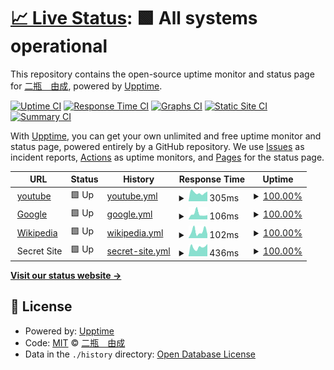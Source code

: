 # [📈 Live Status](https://demo.upptime.js.org): <!--live status--> **🟩 All systems operational**

This repository contains the open-source uptime monitor and status page for [二瓶　由成](https://demo.upptime.js.org), powered by [Upptime](https://github.com/upptime/upptime).

[![Uptime CI](https://github.com/koj-co/upptime/workflows/Uptime%20CI/badge.svg)](https://github.com/koj-co/upptime/actions?query=workflow%3A%22Uptime+CI%22)
[![Response Time CI](https://github.com/koj-co/upptime/workflows/Response%20Time%20CI/badge.svg)](https://github.com/koj-co/upptime/actions?query=workflow%3A%22Response+Time+CI%22)
[![Graphs CI](https://github.com/koj-co/upptime/workflows/Graphs%20CI/badge.svg)](https://github.com/koj-co/upptime/actions?query=workflow%3A%22Graphs+CI%22)
[![Static Site CI](https://github.com/koj-co/upptime/workflows/Static%20Site%20CI/badge.svg)](https://github.com/koj-co/upptime/actions?query=workflow%3A%22Static+Site+CI%22)
[![Summary CI](https://github.com/koj-co/upptime/workflows/Summary%20CI/badge.svg)](https://github.com/koj-co/upptime/actions?query=workflow%3A%22Summary+CI%22)

With [Upptime](https://upptime.js.org), you can get your own unlimited and free uptime monitor and status page, powered entirely by a GitHub repository. We use [Issues](https://github.com/yoshinari1356/upptime_test/issues) as incident reports, [Actions](https://github.com/yoshinari1356/upptime_test/actions) as uptime monitors, and [Pages](https://demo.upptime.js.org) for the status page.

<!--start: status pages-->
<!-- This summary is generated by Upptime (https://github.com/upptime/upptime) -->
<!-- Do not edit this manually, your changes will be overwritten -->
<!-- prettier-ignore -->
| URL | Status | History | Response Time | Uptime |
| --- | ------ | ------- | ------------- | ------ |
| <img alt="" src="http://youtube.com/favicon.ico" height="13"> [youtube](http://youtube.com/) | 🟩 Up | [youtube.yml](https://github.com/yoshinari1356/upptime_test/commits/HEAD/history/youtube.yml) | <details><summary><img alt="Response time graph" src="./graphs/youtube/response-time-week.png" height="20"> 305ms</summary><br><a href="https://yoshinari1356.github.io/upptime_test/history/youtube"><img alt="Response time 395" src="https://img.shields.io/endpoint?url=https%3A%2F%2Fraw.githubusercontent.com%2Fyoshinari1356%2Fupptime_test%2FHEAD%2Fapi%2Fyoutube%2Fresponse-time.json"></a><br><a href="https://yoshinari1356.github.io/upptime_test/history/youtube"><img alt="24-hour response time 348" src="https://img.shields.io/endpoint?url=https%3A%2F%2Fraw.githubusercontent.com%2Fyoshinari1356%2Fupptime_test%2FHEAD%2Fapi%2Fyoutube%2Fresponse-time-day.json"></a><br><a href="https://yoshinari1356.github.io/upptime_test/history/youtube"><img alt="7-day response time 305" src="https://img.shields.io/endpoint?url=https%3A%2F%2Fraw.githubusercontent.com%2Fyoshinari1356%2Fupptime_test%2FHEAD%2Fapi%2Fyoutube%2Fresponse-time-week.json"></a><br><a href="https://yoshinari1356.github.io/upptime_test/history/youtube"><img alt="30-day response time 341" src="https://img.shields.io/endpoint?url=https%3A%2F%2Fraw.githubusercontent.com%2Fyoshinari1356%2Fupptime_test%2FHEAD%2Fapi%2Fyoutube%2Fresponse-time-month.json"></a><br><a href="https://yoshinari1356.github.io/upptime_test/history/youtube"><img alt="1-year response time 350" src="https://img.shields.io/endpoint?url=https%3A%2F%2Fraw.githubusercontent.com%2Fyoshinari1356%2Fupptime_test%2FHEAD%2Fapi%2Fyoutube%2Fresponse-time-year.json"></a></details> | <details><summary><a href="https://yoshinari1356.github.io/upptime_test/history/youtube">100.00%</a></summary><a href="https://yoshinari1356.github.io/upptime_test/history/youtube"><img alt="All-time uptime 100.00%" src="https://img.shields.io/endpoint?url=https%3A%2F%2Fraw.githubusercontent.com%2Fyoshinari1356%2Fupptime_test%2FHEAD%2Fapi%2Fyoutube%2Fuptime.json"></a><br><a href="https://yoshinari1356.github.io/upptime_test/history/youtube"><img alt="24-hour uptime 100.00%" src="https://img.shields.io/endpoint?url=https%3A%2F%2Fraw.githubusercontent.com%2Fyoshinari1356%2Fupptime_test%2FHEAD%2Fapi%2Fyoutube%2Fuptime-day.json"></a><br><a href="https://yoshinari1356.github.io/upptime_test/history/youtube"><img alt="7-day uptime 100.00%" src="https://img.shields.io/endpoint?url=https%3A%2F%2Fraw.githubusercontent.com%2Fyoshinari1356%2Fupptime_test%2FHEAD%2Fapi%2Fyoutube%2Fuptime-week.json"></a><br><a href="https://yoshinari1356.github.io/upptime_test/history/youtube"><img alt="30-day uptime 100.00%" src="https://img.shields.io/endpoint?url=https%3A%2F%2Fraw.githubusercontent.com%2Fyoshinari1356%2Fupptime_test%2FHEAD%2Fapi%2Fyoutube%2Fuptime-month.json"></a><br><a href="https://yoshinari1356.github.io/upptime_test/history/youtube"><img alt="1-year uptime 100.00%" src="https://img.shields.io/endpoint?url=https%3A%2F%2Fraw.githubusercontent.com%2Fyoshinari1356%2Fupptime_test%2FHEAD%2Fapi%2Fyoutube%2Fuptime-year.json"></a></details>
| <img alt="" src="https://www.google.com/favicon.ico" height="13"> [Google](https://www.google.com) | 🟩 Up | [google.yml](https://github.com/yoshinari1356/upptime_test/commits/HEAD/history/google.yml) | <details><summary><img alt="Response time graph" src="./graphs/google/response-time-week.png" height="20"> 106ms</summary><br><a href="https://yoshinari1356.github.io/upptime_test/history/google"><img alt="Response time 100" src="https://img.shields.io/endpoint?url=https%3A%2F%2Fraw.githubusercontent.com%2Fyoshinari1356%2Fupptime_test%2FHEAD%2Fapi%2Fgoogle%2Fresponse-time.json"></a><br><a href="https://yoshinari1356.github.io/upptime_test/history/google"><img alt="24-hour response time 83" src="https://img.shields.io/endpoint?url=https%3A%2F%2Fraw.githubusercontent.com%2Fyoshinari1356%2Fupptime_test%2FHEAD%2Fapi%2Fgoogle%2Fresponse-time-day.json"></a><br><a href="https://yoshinari1356.github.io/upptime_test/history/google"><img alt="7-day response time 106" src="https://img.shields.io/endpoint?url=https%3A%2F%2Fraw.githubusercontent.com%2Fyoshinari1356%2Fupptime_test%2FHEAD%2Fapi%2Fgoogle%2Fresponse-time-week.json"></a><br><a href="https://yoshinari1356.github.io/upptime_test/history/google"><img alt="30-day response time 107" src="https://img.shields.io/endpoint?url=https%3A%2F%2Fraw.githubusercontent.com%2Fyoshinari1356%2Fupptime_test%2FHEAD%2Fapi%2Fgoogle%2Fresponse-time-month.json"></a><br><a href="https://yoshinari1356.github.io/upptime_test/history/google"><img alt="1-year response time 104" src="https://img.shields.io/endpoint?url=https%3A%2F%2Fraw.githubusercontent.com%2Fyoshinari1356%2Fupptime_test%2FHEAD%2Fapi%2Fgoogle%2Fresponse-time-year.json"></a></details> | <details><summary><a href="https://yoshinari1356.github.io/upptime_test/history/google">100.00%</a></summary><a href="https://yoshinari1356.github.io/upptime_test/history/google"><img alt="All-time uptime 100.00%" src="https://img.shields.io/endpoint?url=https%3A%2F%2Fraw.githubusercontent.com%2Fyoshinari1356%2Fupptime_test%2FHEAD%2Fapi%2Fgoogle%2Fuptime.json"></a><br><a href="https://yoshinari1356.github.io/upptime_test/history/google"><img alt="24-hour uptime 100.00%" src="https://img.shields.io/endpoint?url=https%3A%2F%2Fraw.githubusercontent.com%2Fyoshinari1356%2Fupptime_test%2FHEAD%2Fapi%2Fgoogle%2Fuptime-day.json"></a><br><a href="https://yoshinari1356.github.io/upptime_test/history/google"><img alt="7-day uptime 100.00%" src="https://img.shields.io/endpoint?url=https%3A%2F%2Fraw.githubusercontent.com%2Fyoshinari1356%2Fupptime_test%2FHEAD%2Fapi%2Fgoogle%2Fuptime-week.json"></a><br><a href="https://yoshinari1356.github.io/upptime_test/history/google"><img alt="30-day uptime 100.00%" src="https://img.shields.io/endpoint?url=https%3A%2F%2Fraw.githubusercontent.com%2Fyoshinari1356%2Fupptime_test%2FHEAD%2Fapi%2Fgoogle%2Fuptime-month.json"></a><br><a href="https://yoshinari1356.github.io/upptime_test/history/google"><img alt="1-year uptime 99.99%" src="https://img.shields.io/endpoint?url=https%3A%2F%2Fraw.githubusercontent.com%2Fyoshinari1356%2Fupptime_test%2FHEAD%2Fapi%2Fgoogle%2Fuptime-year.json"></a></details>
| <img alt="" src="https://en.wikipedia.com/favicon.ico" height="13"> [Wikipedia](https://en.wikipedia.org) | 🟩 Up | [wikipedia.yml](https://github.com/yoshinari1356/upptime_test/commits/HEAD/history/wikipedia.yml) | <details><summary><img alt="Response time graph" src="./graphs/wikipedia/response-time-week.png" height="20"> 102ms</summary><br><a href="https://yoshinari1356.github.io/upptime_test/history/wikipedia"><img alt="Response time 241" src="https://img.shields.io/endpoint?url=https%3A%2F%2Fraw.githubusercontent.com%2Fyoshinari1356%2Fupptime_test%2FHEAD%2Fapi%2Fwikipedia%2Fresponse-time.json"></a><br><a href="https://yoshinari1356.github.io/upptime_test/history/wikipedia"><img alt="24-hour response time 60" src="https://img.shields.io/endpoint?url=https%3A%2F%2Fraw.githubusercontent.com%2Fyoshinari1356%2Fupptime_test%2FHEAD%2Fapi%2Fwikipedia%2Fresponse-time-day.json"></a><br><a href="https://yoshinari1356.github.io/upptime_test/history/wikipedia"><img alt="7-day response time 102" src="https://img.shields.io/endpoint?url=https%3A%2F%2Fraw.githubusercontent.com%2Fyoshinari1356%2Fupptime_test%2FHEAD%2Fapi%2Fwikipedia%2Fresponse-time-week.json"></a><br><a href="https://yoshinari1356.github.io/upptime_test/history/wikipedia"><img alt="30-day response time 130" src="https://img.shields.io/endpoint?url=https%3A%2F%2Fraw.githubusercontent.com%2Fyoshinari1356%2Fupptime_test%2FHEAD%2Fapi%2Fwikipedia%2Fresponse-time-month.json"></a><br><a href="https://yoshinari1356.github.io/upptime_test/history/wikipedia"><img alt="1-year response time 226" src="https://img.shields.io/endpoint?url=https%3A%2F%2Fraw.githubusercontent.com%2Fyoshinari1356%2Fupptime_test%2FHEAD%2Fapi%2Fwikipedia%2Fresponse-time-year.json"></a></details> | <details><summary><a href="https://yoshinari1356.github.io/upptime_test/history/wikipedia">100.00%</a></summary><a href="https://yoshinari1356.github.io/upptime_test/history/wikipedia"><img alt="All-time uptime 100.00%" src="https://img.shields.io/endpoint?url=https%3A%2F%2Fraw.githubusercontent.com%2Fyoshinari1356%2Fupptime_test%2FHEAD%2Fapi%2Fwikipedia%2Fuptime.json"></a><br><a href="https://yoshinari1356.github.io/upptime_test/history/wikipedia"><img alt="24-hour uptime 100.00%" src="https://img.shields.io/endpoint?url=https%3A%2F%2Fraw.githubusercontent.com%2Fyoshinari1356%2Fupptime_test%2FHEAD%2Fapi%2Fwikipedia%2Fuptime-day.json"></a><br><a href="https://yoshinari1356.github.io/upptime_test/history/wikipedia"><img alt="7-day uptime 100.00%" src="https://img.shields.io/endpoint?url=https%3A%2F%2Fraw.githubusercontent.com%2Fyoshinari1356%2Fupptime_test%2FHEAD%2Fapi%2Fwikipedia%2Fuptime-week.json"></a><br><a href="https://yoshinari1356.github.io/upptime_test/history/wikipedia"><img alt="30-day uptime 100.00%" src="https://img.shields.io/endpoint?url=https%3A%2F%2Fraw.githubusercontent.com%2Fyoshinari1356%2Fupptime_test%2FHEAD%2Fapi%2Fwikipedia%2Fuptime-month.json"></a><br><a href="https://yoshinari1356.github.io/upptime_test/history/wikipedia"><img alt="1-year uptime 100.00%" src="https://img.shields.io/endpoint?url=https%3A%2F%2Fraw.githubusercontent.com%2Fyoshinari1356%2Fupptime_test%2FHEAD%2Fapi%2Fwikipedia%2Fuptime-year.json"></a></details>
| <img alt="" src="https://icons.duckduckgo.com/ip3/null.ico" height="13"> Secret Site | 🟩 Up | [secret-site.yml](https://github.com/yoshinari1356/upptime_test/commits/HEAD/history/secret-site.yml) | <details><summary><img alt="Response time graph" src="./graphs/secret-site/response-time-week.png" height="20"> 436ms</summary><br><a href="https://yoshinari1356.github.io/upptime_test/history/secret-site"><img alt="Response time 492" src="https://img.shields.io/endpoint?url=https%3A%2F%2Fraw.githubusercontent.com%2Fyoshinari1356%2Fupptime_test%2FHEAD%2Fapi%2Fsecret-site%2Fresponse-time.json"></a><br><a href="https://yoshinari1356.github.io/upptime_test/history/secret-site"><img alt="24-hour response time 580" src="https://img.shields.io/endpoint?url=https%3A%2F%2Fraw.githubusercontent.com%2Fyoshinari1356%2Fupptime_test%2FHEAD%2Fapi%2Fsecret-site%2Fresponse-time-day.json"></a><br><a href="https://yoshinari1356.github.io/upptime_test/history/secret-site"><img alt="7-day response time 436" src="https://img.shields.io/endpoint?url=https%3A%2F%2Fraw.githubusercontent.com%2Fyoshinari1356%2Fupptime_test%2FHEAD%2Fapi%2Fsecret-site%2Fresponse-time-week.json"></a><br><a href="https://yoshinari1356.github.io/upptime_test/history/secret-site"><img alt="30-day response time 428" src="https://img.shields.io/endpoint?url=https%3A%2F%2Fraw.githubusercontent.com%2Fyoshinari1356%2Fupptime_test%2FHEAD%2Fapi%2Fsecret-site%2Fresponse-time-month.json"></a><br><a href="https://yoshinari1356.github.io/upptime_test/history/secret-site"><img alt="1-year response time 412" src="https://img.shields.io/endpoint?url=https%3A%2F%2Fraw.githubusercontent.com%2Fyoshinari1356%2Fupptime_test%2FHEAD%2Fapi%2Fsecret-site%2Fresponse-time-year.json"></a></details> | <details><summary><a href="https://yoshinari1356.github.io/upptime_test/history/secret-site">100.00%</a></summary><a href="https://yoshinari1356.github.io/upptime_test/history/secret-site"><img alt="All-time uptime 99.97%" src="https://img.shields.io/endpoint?url=https%3A%2F%2Fraw.githubusercontent.com%2Fyoshinari1356%2Fupptime_test%2FHEAD%2Fapi%2Fsecret-site%2Fuptime.json"></a><br><a href="https://yoshinari1356.github.io/upptime_test/history/secret-site"><img alt="24-hour uptime 100.00%" src="https://img.shields.io/endpoint?url=https%3A%2F%2Fraw.githubusercontent.com%2Fyoshinari1356%2Fupptime_test%2FHEAD%2Fapi%2Fsecret-site%2Fuptime-day.json"></a><br><a href="https://yoshinari1356.github.io/upptime_test/history/secret-site"><img alt="7-day uptime 100.00%" src="https://img.shields.io/endpoint?url=https%3A%2F%2Fraw.githubusercontent.com%2Fyoshinari1356%2Fupptime_test%2FHEAD%2Fapi%2Fsecret-site%2Fuptime-week.json"></a><br><a href="https://yoshinari1356.github.io/upptime_test/history/secret-site"><img alt="30-day uptime 100.00%" src="https://img.shields.io/endpoint?url=https%3A%2F%2Fraw.githubusercontent.com%2Fyoshinari1356%2Fupptime_test%2FHEAD%2Fapi%2Fsecret-site%2Fuptime-month.json"></a><br><a href="https://yoshinari1356.github.io/upptime_test/history/secret-site"><img alt="1-year uptime 100.00%" src="https://img.shields.io/endpoint?url=https%3A%2F%2Fraw.githubusercontent.com%2Fyoshinari1356%2Fupptime_test%2FHEAD%2Fapi%2Fsecret-site%2Fuptime-year.json"></a></details>

<!--end: status pages-->

[**Visit our status website →**](https://demo.upptime.js.org)

## 📄 License

- Powered by: [Upptime](https://github.com/upptime/upptime)
- Code: [MIT](./LICENSE) © [二瓶　由成](https://demo.upptime.js.org)
- Data in the `./history` directory: [Open Database License](https://opendatacommons.org/licenses/odbl/1-0/)
